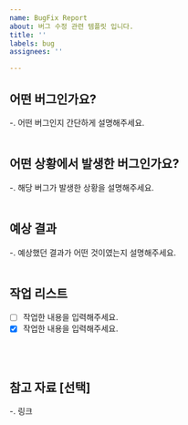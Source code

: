 ```yaml
---
name: BugFix Report
about: 버그 수정 관련 템플릿 입니다.
title: ''
labels: bug
assignees: ''

---
```


<!-- 
# 이슈 등록 전 확인해야할 체크 리스트 
- [ ] 이슈 책임자(Assignees)를 추가했나요?
- [ ] Labels에는 해당 템플릿의 Label이 등록되어있습니다. 추가적으로 관련된 이슈 Label을 추가했나요?
-->

## 어떤 버그인가요?
-. 어떤 버그인지 간단하게 설명해주세요.
<br />
<br />

## 어떤 상황에서 발생한 버그인가요?
-. 해당 버그가 발생한 상황을 설명해주세요.
<br />
<br />

## 예상 결과
-. 예상했던 결과가 어떤 것이였는지 설명해주세요.
<br />
<br />

## 작업 리스트 
- [ ] 작업한 내용을 입력해주세요.
- [x] 작업한 내용을 입력해주세요.
<br />
<br />

## 참고 자료 [선택]
-.  링크 
<br />
<br />

